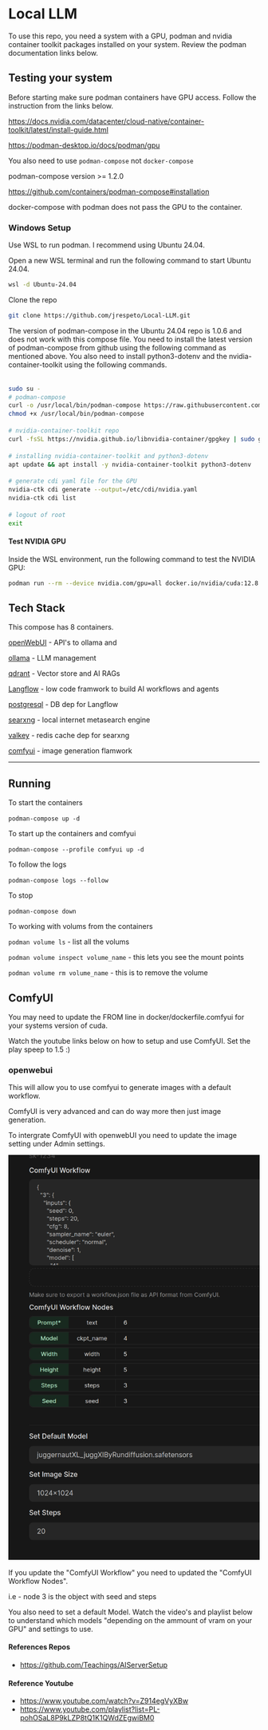 # Local LLM

To use this repo, you need a system with a GPU, podman and nvidia container toolkit packages installed on your system. Review the podman documentation links below.

## Testing your system

Before starting make sure podman containers have GPU access.
Follow the instruction from the links below.

https://docs.nvidia.com/datacenter/cloud-native/container-toolkit/latest/install-guide.html

https://podman-desktop.io/docs/podman/gpu

You also need to use `podman-compose` not `docker-compose`

podman-compose version >= 1.2.0

https://github.com/containers/podman-compose#installation

docker-compose with podman does not pass the GPU to the container.

### Windows Setup

Use WSL to run podman. I recommend using Ubuntu 24.04.

Open a new WSL terminal and run the following command to start Ubuntu 24.04.

```bash
wsl -d Ubuntu-24.04
```

Clone the repo

```bash
git clone https://github.com/jrespeto/Local-LLM.git
```

The version of podman-compose in the Ubuntu 24.04 repo is 1.0.6 and does not work with this compose file. You need to install the latest version of podman-compose from github using the following command as mentioned above.
You also need to install python3-dotenv and the nvidia-container-toolkit using the following commands.

```bash

sudo su -
# podman-compose
curl -o /usr/local/bin/podman-compose https://raw.githubusercontent.com/containers/podman-compose/main/podman_compose.py
chmod +x /usr/local/bin/podman-compose

# nvidia-container-toolkit repo
curl -fsSL https://nvidia.github.io/libnvidia-container/gpgkey | sudo gpg --dearmor -o /usr/share/keyrings/nvidia-container-toolkit-keyring.gpg && curl -s -L https://nvidia.github.io/libnvidia-container/stable/deb/nvidia-container-toolkit.list | sed 's#deb https://#deb [signed-by=/usr/share/keyrings/nvidia-container-toolkit-keyring.gpg] https://#g' |     sudo tee /etc/apt/sources.list.d/nvidia-container-toolkit.list

# installing nvidia-container-toolkit and python3-dotenv
apt update && apt install -y nvidia-container-toolkit python3-dotenv

# generate cdi yaml file for the GPU
nvidia-ctk cdi generate --output=/etc/cdi/nvidia.yaml
nvidia-ctk cdi list

# logout of root
exit
```

#### Test NVIDIA GPU

Inside the WSL environment, run the following command to test the NVIDIA GPU:

```bash
podman run --rm --device nvidia.com/gpu=all docker.io/nvidia/cuda:12.8.0-runtime-ubuntu24.04 nvidia-smi
```

## Tech Stack

This compose has 8 containers.

[openWebUI](https://docs.openwebui.com) - API's to ollama and

[ollama](https://ollama.com) - LLM management

[qdrant](https://qdrant.tech) - Vector store and AI RAGs

[Langflow](https://langflow.org) - low code framwork to build AI workflows and agents

[postgresql](https://www.postgresql.org/) - DB dep for Langflow

[searxng](https://docs.searxng.org) - local internet metasearch engine

[valkey](https://valkey.io/) - redis cache dep for searxng

[comfyui](https://comfy.org) - image generation flamwork

---

## Running

To start the containers

`podman-compose up -d`

To start up the containers and comfyui

`podman-compose --profile comfyui up -d`

To follow the logs

`podman-compose logs --follow`

To stop

`podman-compose down`

To working with volums from the containers

`podman volume ls` - list all the volums

`podman volume inspect volume_name` - this lets you see the mount points

`podman volume rm volume_name` - this is to remove the volume

## ComfyUI

You may need to update the FROM line in docker/dockerfile.comfyui for your systems version of cuda.

Watch the youtube links below on how to setup and use ComfyUI. Set the play speep to 1.5 :)

### openwebui

This will allow you to use comfyui to generate images with a default workflow.

ComfyUI is very advanced and can do way more then just image generation.

To intergrate ComfyUI with openwebUI you need to update the image setting under Admin settings.

![alt text](docs/images/image.png)

If you update the "ComfyUI Workflow" you need to updated the "ComfyUI Workflow Nodes".

i.e - node 3 is the object with seed and steps

You also need to set a default Model. Watch the video's and playlist below to understand which models "depending on  the ammount of vram on your GPU" and settings to use.

#### References Repos

- https://github.com/Teachings/AIServerSetup

#### Reference Youtube

- https://www.youtube.com/watch?v=Z914egVyXBw
- https://www.youtube.com/playlist?list=PL-pohOSaL8P9kLZP8tQ1K1QWdZEgwiBM0
